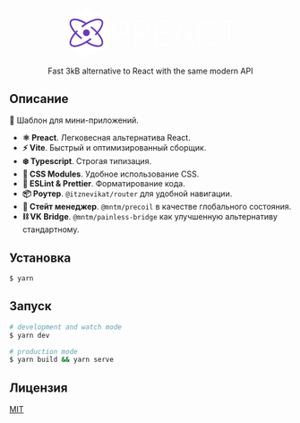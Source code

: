<p align="center">
  <svg class="logo" width="320" viewBox="-256 -256 1800 512" style="display:inline-block; margin:-.25em 0 0; vertical-align:middle;" title="Preact"><path d="M0,-256 221.7025033688164,-128 221.7025033688164,128 0,256 -221.7025033688164,128 -221.7025033688164,-128z" fill="white"></path><ellipse cx="0" cy="0" rx="75px" ry="196px" stroke-width="16px" stroke-dasharray="387 60" stroke-dashoffset="0" fill="none" stroke="#673ab8" transform="rotate(52)"></ellipse><ellipse cx="0" cy="0" rx="75px" ry="196px" stroke-width="16px" stroke-dasharray="387 60" stroke-dashoffset="0" fill="none" stroke="#673ab8" transform="rotate(-52)"></ellipse><circle cx="0" cy="0" r="34" fill="#673ab8"></circle><path fill="white" d="M289.85 25.25L289.85 125L272 125L272-122.63L335.88-122.63Q379.45-122.63 401.59-103.55Q423.73-84.48 423.73-49.13Q423.73-32.85 417.69-19.20Q411.65-5.55 400.27 4.34Q388.90 14.22 372.63 19.74Q356.35 25.25 335.88 25.25L289.85 25.25M289.85 10.90L335.88 10.90Q352.33 10.90 365.27 6.35Q378.23 1.80 387.24-6.25Q396.25-14.30 401.06-25.24Q405.88-36.18 405.88-49.13Q405.88-77.65 388.29-93.05Q370.70-108.45 335.88-108.45L289.85-108.45L289.85 10.90ZM497.58 13.00L497.58 125L479.73 125L479.73-122.63L542.90-122.63Q585.78-122.63 606.95-106.09Q628.13-89.55 628.13-57.53Q628.13-43.35 623.23-31.63Q618.33-19.90 609.14-11.06Q599.95-2.23 587 3.46Q574.05 9.15 557.78 10.90Q561.98 13.52 565.30 17.90L650.53 125L634.95 125Q632.15 125 630.14 123.95Q628.13 122.90 626.20 120.45L546.93 20.00Q543.95 16.15 540.54 14.57Q537.13 13.00 529.95 13.00L497.58 13.00M497.58-0.30L540.63-0.30Q557.08-0.30 570.11-4.24Q583.15-8.18 592.16-15.53Q601.18-22.88 605.90-33.20Q610.63-43.53 610.63-56.48Q610.63-82.90 593.30-95.68Q575.98-108.45 542.90-108.45L497.58-108.45L497.58-0.30ZM843.73-122.63L843.73-107.75L713.35-107.75L713.35-7.65L821.85-7.65L821.85 6.87L713.35 6.87L713.35 110.13L843.73 110.13L843.73 125L695.33 125L695.33-122.63L843.73-122.63ZM1088.55 125L1074.73 125Q1072.28 125 1070.70 123.69Q1069.13 122.38 1068.25 120.28L1039.03 48.35L917.40 48.35L888.35 120.28Q887.65 122.20 885.90 123.60Q884.15 125 881.70 125L868.05 125L969.38-122.63L987.23-122.63L1088.55 125M922.83 35.05L1033.78 35.05L983.20-90.08Q981.98-93.05 980.75-96.81Q979.53-100.58 978.30-104.78Q977.08-100.58 975.85-96.81Q974.63-93.05 973.40-89.90L922.83 35.05ZM1302.40 83.35Q1304.15 83.35 1305.38 84.57L1312.38 92.10Q1304.67 100.33 1295.58 106.89Q1286.47 113.45 1275.71 118.09Q1264.95 122.72 1252.09 125.26Q1239.22 127.80 1223.83 127.80Q1198.10 127.80 1176.66 118.79Q1155.22 109.78 1139.91 93.24Q1124.60 76.70 1116.03 53.25Q1107.45 29.80 1107.45 1.10Q1107.45-27.08 1116.29-50.35Q1125.13-73.63 1141.14-90.34Q1157.15-107.05 1179.46-116.24Q1201.78-125.43 1228.72-125.43Q1242.20-125.43 1253.40-123.41Q1264.60-121.40 1274.31-117.64Q1284.03-113.88 1292.60-108.28Q1301.17-102.68 1309.40-95.33L1303.97-87.45Q1302.58-85.35 1299.60-85.35Q1298.03-85.35 1295.58-87.19Q1293.13-89.03 1289.36-91.74Q1285.60-94.45 1280.26-97.69Q1274.92-100.93 1267.58-103.64Q1260.22-106.35 1250.60-108.19Q1240.97-110.03 1228.72-110.03Q1206.15-110.03 1187.25-102.24Q1168.35-94.45 1154.70-80.01Q1141.05-65.58 1133.44-45.01Q1125.83-24.45 1125.83 1.10Q1125.83 27.35 1133.35 48.00Q1140.88 68.65 1154.17 82.91Q1167.47 97.17 1185.59 104.79Q1203.70 112.40 1224.88 112.40Q1238.17 112.40 1248.59 110.65Q1259 108.90 1267.75 105.40Q1276.50 101.90 1284.03 96.82Q1291.55 91.75 1298.90 84.92Q1299.78 84.22 1300.56 83.79Q1301.35 83.35 1302.40 83.35ZM1530.42-122.63L1530.42-107.40L1443.45-107.40L1443.45 125L1425.60 125L1425.60-107.40L1338.10-107.40L1338.10-122.63L1530.42-122.63Z"></path></svg>
</p>
<p align="center">Fast 3kB alternative to React with the same modern API</p>

## Описание
📍 Шаблон для мини-приложений.

- **⚛️ Preact**. Легковесная альтернатива React.
- **⚡️ Vite**. Быстрый и оптимизированный сборщик.
- **❄️ Typescript**. Строгая типизация.
- **🎯 CSS Modules**. Удобное использование CSS.
- **🚀 ESLint & Prettier**. Форматирование кода.
- **📦 Роутер**. `@itznevikat/router` для удобной навигации.
- **🏁 Стейт менеджер**. `@mntm/precoil` в качестве глобального состояния.
- **⛓ VK Bridge**. `@mntm/painless-bridge` как улучшенную альтернативу стандартному.

## Установка
```bash
$ yarn
```

## Запуск
```bash
# development and watch mode
$ yarn dev

# production mode
$ yarn build && yarn serve
```

## Лицензия
[MIT](LICENSE)

